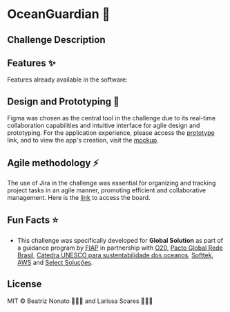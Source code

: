 # OceanGuardian 🌊

## Challenge Description

## Features ✨
Features already available in the software:

## Design and Prototyping 🎨

Figma was chosen as the central tool in the challenge due to its real-time collaboration capabilities and intuitive interface for agile design and prototyping. For the application experience, please access the [prototype](https://www.figma.com/design/QtBAQndvvI1mSl9y9PSANg/OceanGuardian?m=dev&node-id=58-605&t=z1ibDg7EFksKTGOB-1) link, and to view the app's creation, visit the [mockup](https://www.figma.com/design/QtBAQndvvI1mSl9y9PSANg/OceanGuardian?m=dev&node-id=58-605&t=z1ibDg7EFksKTGOB-1).

## Agile methodology ⚡️

The use of Jira in the challenge was essential for organizing and tracking project tasks in an agile manner, promoting efficient and collaborative management. Here is the [link](https://gschallenge.atlassian.net/jira/software/projects/GS124/boards/2/backlog) to access the board.

## Fun Facts ⭐

- This challenge was specifically developed for **Global Solution** as part of a guidance program by [FIAP](https://www.fiap.com.br) in partnership with [O20](https://www.g20.org/pt-br/g20-social/grupos-de-engajamento/oceans-20#:~:text=Sobre%20o%20O20&text=A%20cria%EF%BF%A7￣o%20do%20Oceans20%20pela), [Pacto Global Rede Brasil](https://www.pactoglobal.org.br), [Cátedra UNESCO para sustentabilidade dos oceanos](https://oceano.iea.usp.br), [Softtek](https://www.softtek.com/pt/), [AWS](https://aws.amazon.com/partners/) and [Select Soluções](https://www.selectsolucoes.com.br).

## License
MIT © Beatriz Nonato 👩🏻‍💻 and Larissa Soares 👩🏼‍💻
